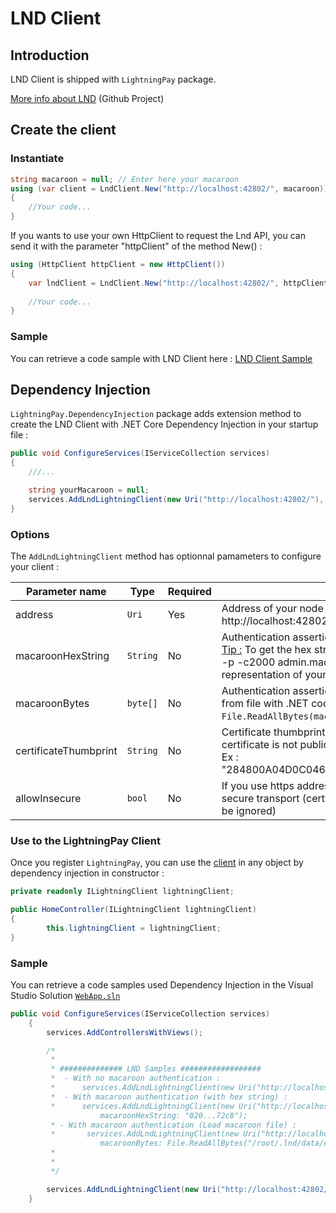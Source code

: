 # LND Client

## Introduction

LND Client is shipped with `LightningPay` package.

[More info about LND](https://github.com/lightningnetwork/lnd) (Github Project)

## Create the client

### Instantiate

```c#
string macaroon = null; // Enter here your macaroon
using (var client = LndClient.New("http://localhost:42802/", macaroon))
{
	//Your code...
}
```

If you wants to use your own HttpClient to request the Lnd API, you can send it with the parameter "httpClient" of the method New() : 

```c#
using (HttpClient httpClient = new HttpClient())
{
	var lndClient = LndClient.New("http://localhost:42802/", httpClient: httpClient);
    
	//Your code...
}
```

### Sample

You can retrieve a code sample with LND Client here : [LND Client Sample](/samples/LightningPay.Samples.Console/LndClientSample.cs)

## Dependency Injection

`LightningPay.DependencyInjection` package adds extension method to create the LND Client with .NET Core Dependency Injection in your startup file : 

```c#
public void ConfigureServices(IServiceCollection services)
{
	///...

	string yourMacaroon = null;
	services.AddLndLightningClient(new Uri("http://localhost:42802/"), yourMacaroon);
}


```

### Options

The `AddLndLightningClient` method has optionnal pamameters to configure your client : 

| Parameter name        | Type     | Required | Description                                                  |
| --------------------- | -------- | -------- | ------------------------------------------------------------ |
| address               | `Uri`    | Yes      | Address of your node server with port (example : http://localhost:42802/) |
| macaroonHexString     | `String` | No       | Authentication assertion in hex string format<br /><u>Tip :</u> To get the hex string of your, type the command xxd -p -c2000 admin.macaroon to get the hex representation of your file. |
| macaroonBytes         | `byte[]` | No       | Authentication assertion in Byte array (to load macaron from file with .NET code `File.ReadAllBytes(macaroonFilePath)` ) |
| certificateThumbprint | `String` | No       | Certificate thumbprint used for your https address if the certificate is not public<br />Ex : "284800A04D0C046636EBE60C37A4F527B8B550F3" |
| allowInsecure         | `bool`   | No       | If you use https address, determine if you allow non secure transport (certificateThumbprint parameter will be ignored) |

### Use to the LightningPay Client

Once you register `LightningPay`, you can use the [client](/documentation/client.md) in any object by dependency injection in constructor : 

```c#
private readonly ILightningClient lightningClient;

public HomeController(ILightningClient lightningClient)
{
        this.lightningClient = lightningClient;
}
```

### Sample

You can retrieve a code samples used Dependency Injection in the Visual Studio Solution [`WebApp.sln`](/samples)

```c#
public void ConfigureServices(IServiceCollection services)
    {
        services.AddControllersWithViews();

        /*
         * 
         * ############## LND Samples ##################
         *  - With no macaroon authentication : 
         *      services.AddLndLightningClient(new Uri("http://localhost:8080/"));
         *  - With macaroon authentication (with hex string) : 
         *      services.AddLndLightningClient(new Uri("http://localhost:8080/"),
                    macaroonHexString: "020...72c8");
         * - With macaroon authentication (Load macaroon file) : 
         *       services.AddLndLightningClient(new Uri("http://localhost:8080/"),
                    macaroonBytes: File.ReadAllBytes("/root/.lnd/data/chain/bitcoin/mainnet/invoice.macaroon"));
         * 
         * 
         */

        services.AddLndLightningClient(new Uri("http://localhost:42802/"));
    }
```